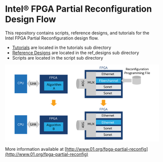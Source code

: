 # Intel&reg; FPGA Partial Reconfiguration Design Flow

This repository contains scripts, reference designs, and tutorials for the Intel FPGA Partial Reconfiguration design flow.


- [Tutorials](tutorials/) are located in the tutorials sub directory
- [Reference Designs](ref_designs/) are located in the ref_designs sub directory
- Scripts are located in the script sub directory

![PR Logo](quartus-prime-partial-reconfiguration-diagram.jpg?raw=true)

More information available at [http://www.01.org/fpga-partial-reconfig](http://www.01.org/fpga-partial-reconfig)
